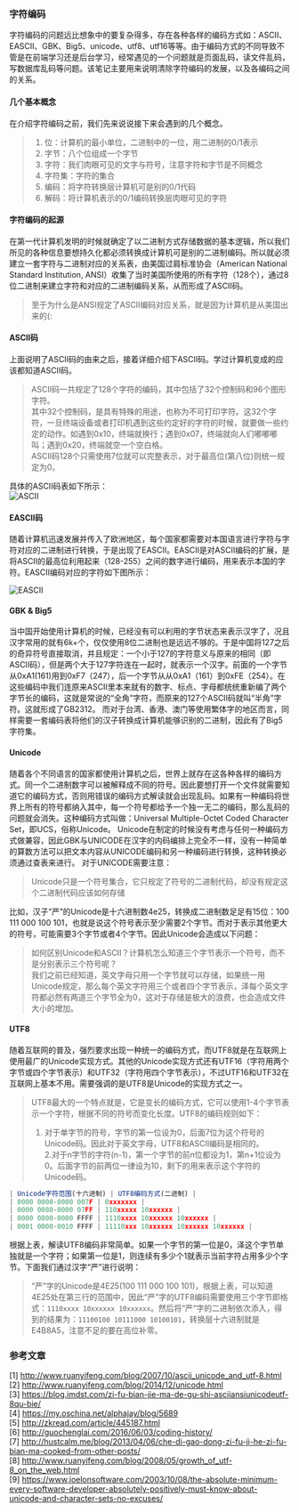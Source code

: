 ### 字符编码
字符编码的问题远比想象中的要复杂得多，存在各种各样的编码方式如：ASCII、EASCII、GBK、Big5、unicode、utf8、utf16等等。由于编码方式的不同导致不管是在前端学习还是后台学习，经常遇见的一个问题就是页面乱码，读文件乱码，写数据库乱码等问题。该笔记主要用来说明清除字符编码的发展，以及各编码之间的关系。

#### 几个基本概念
在介绍字符编码之前，我们先来说说接下来会遇到的几个概念。
> 1. 位：计算机的最小单位，二进制中的一位，用二进制的0/1表示  
> 2. 字节：八个位组成一个字节  
> 3. 字符：我们肉眼可见的文字与符号，注意字符和字节是不同概念  
> 4. 字符集：字符的集合  
> 5. 编码：将字符转换层计算机可是别的0/1代码  
> 6. 解码：将计算机表示的0/1编码转换层肉眼可见的字符  

#### 字符编码的起源
在第一代计算机发明的时候就确定了以二进制方式存储数据的基本逻辑，所以我们所见的各种信息要想持久化都必须转换成计算机可是别的二进制编码。所以就必须建立一套字符与二进制对应的关系表，由美国过肩标准协会（American National Standard Institution, ANSI）收集了当时美国所使用的所有字符（128个），通过8位二进制来建立字符和对应的二进制编码关系，从而形成了ASCII码。
> 至于为什么是ANSI规定了ASCII编码对应关系，就是因为计算机是从美国出来的(:  

#### ASCII码
上面说明了ASCII码的由来之后，接着详细介绍下ASCII码。学过计算机变成的应该都知道ASCII码。
> ASCII码一共规定了128个字符的编码，其中包括了32个控制码和96个图形字符。    
> 其中32个控制码，是具有特殊的用途，也称为不可打印字符。这32个字符，一旦终端设备或者打印机遇到这些约定好的字符的时候，就要做一些约定的动作。如遇到0x10，终端就换行；遇到0x07，终端就向人们嘟嘟嘟叫；遇到0x20，终端就空一个空白格。  
> ASCII码128个只需使用7位就可以完整表示，对于最高位(第八位)则统一规定为0。    

具体的ASCII码表如下所示：  
![ASCII](http://static.codeceo.com/images/2015/05/75ad762b7a977b718ef7f519967e65e2.jpg)

#### EASCII码
随着计算机迅速发展并传入了欧洲地区，每个国家都需要对本国语言进行字符与字符对应的二进制进行转换，于是出现了EASCII。EASCII是对ASCII编码的扩展，是将ASCII的最高位利用起来（128-255）之间的数字进行编码，用来表示本国的字符。EASCII编码对应的字符如下图所示：  

![EASCII](http://static.codeceo.com/images/2015/05/f95aaa6eec3f567127af2a0dac01c4a7.jpg)

#### GBK & Big5
当中国开始使用计算机的时候，已经没有可以利用的字节状态来表示汉字了，况且汉字常用的就有6k+个，仅仅使用8位二进制也是远远不够的。于是中国将127之后的奇异符号直接取消，并且规定：一个小于127的字符意义与原来的相同（即ASCII码），但是两个大于127字符连在一起时，就表示一个汉字。前面的一个字节从0xA1(161)用到0xF7（247），后一个字节从从0xA1（161）到0xFE（254）。在这些编码中我们连原来ASCII里本来就有的数字、标点、字母都统统重新编了两个字节长的编码，这就是常说的“全角”字符，而原来的127个ASCII码就叫“半角”字符。这就形成了GB2312。
而对于台湾、香港、澳门等使用繁体字的地区而言，同样需要一套编码表将他们的汉子转换成计算机能够识别的二进制，因此有了Big5字符集。

#### Unicode
随着各个不同语言的国家都使用计算机之后，世界上就存在这各种各样的编码方式。同一个二进制数字可以被解释成不同的符号。因此要想打开一个文件就需要知道它的编码方式，否则用错误的编码方式解读就会出现乱码。如果有一种编码将世界上所有的符号都纳入其中，每一个符号都给予一个独一无二的编码，那么乱码的问题就会消失。这种编码方式叫做：Universal Multiple-Octet Coded Character Set，即UCS，俗称Unicode。
Unicode在制定的时候没有考虑与任何一种编码方式做兼容，因此GBK与UNICODE在汉字的内码编排上完全不一样，没有一种简单的算数方法可以把文本内容从UNICODE编码和另一种编码进行转换，这种转换必须通过查表来进行。
对于UNICODE需要注意：
> Unicode只是一个符号集合，它只规定了符号的二进制代码，却没有规定这个二进制代码应该如何存储  

比如，汉子“严”的Unicode是十六进制数4e25，转换成二进制数足足有15位：100 111 000 100 101，也就是说这个符号表示至少需要2个字节。而对于表示其他更大的符号，可能需要3个字节或者4个字节。因此Unicode会造成以下问题： 
> 如何区别Unicode和ASCII？计算机怎么知道三个字节表示一个符号，而不是分别表示三个符号呢？    
> 我们之前已经知道，英文字母只用一个字节就可以存储，如果统一用Unicode规定，那么每个英文字符用三个或者四个字节表示，泽每个英文字符都必然有两道三个字节全为0，这对于存储是极大的浪费，也会造成文件大小的增加。    

#### UTF8
随着互联网的普及，强烈要求出现一种统一的编码方式，而UTF8就是在互联网上使用最广的Unicode实现方式。其他的Unicode实现方式还有UTF16（字符用两个字节或四个字节表示）和UTF32（字符用四个字节表示），不过UTF16和UTF32在互联网上基本不用。需要强调的是UTF8是Unicode的实现方式之一。

> UTF8最大的一个特点就是，它是变长的编码方式，它可以使用1-4个字节表示一个字符，根据不同的符号而变化长度。UTF8的编码规则如下：  
> 1. 对于单字节的符号，字节的第一位设为0，后面7位为这个符号的Unicode码。因此对于英文字母，UTF8和ASCII编码是相同的。    
> 2.对于n字节的字符(n-1)，第一个字节的前n位都设为1，第n+1位设为0。后面字节的前两位一律设为10，剩下的用来表示这个字符的Unicode码。  

```JavaScript
| Unicode字符范围(十六进制) | UTF8编码方式(二进制) |
| 0000 0000-0000 007F | 0xxxxxxx |
| 0000 0080-0000 07FF | 110xxxxx 10xxxxxx |
| 0000 0800-0000 FFFF | 1110xxxx 10xxxxxx 10xxxxxx |
| 0001 0000-0010 FFFF | 11110xxx 10xxxxxx 10xxxxxx 10xxxxxx |
```

根据上表，解读UTF8编码非常简单。如果一个字节的第一位是0，泽这个字节单独就是一个字符；如果第一位是1，则连续有多少个1就表示当前字符占用多少个字节。下面我们通过汉字“严”进行说明：
> “严”字的Unicode是4E25(100 111 000 100 101)，根据上表，可以知道4E25处在第三行的范围中，因此“严”字的UTF8编码需要使用三个字节即格式：`1110xxxx 10xxxxxx 10xxxxxx`。然后将“严“字的二进制依次添入，得到的结果为：`11100100 10111000 10100101`，转换层十六进制就是E4B8A5，注意不足的要在高位补零。

### 参考文章
[1] http://www.ruanyifeng.com/blog/2007/10/ascii_unicode_and_utf-8.html   
[2] http://www.ruanyifeng.com/blog/2014/12/unicode.html   
[3] https://blog.imdst.com/zi-fu-bian-jie-ma-de-gu-shi-asciiansiunicodeutf-8qu-bie/     
[4] https://my.oschina.net/alphajay/blog/5689    
[5] http://zkread.com/article/445187.html    
[6] http://guochenglai.com/2016/06/03/coding-history/    
[7] http://hustcalm.me/blog/2013/04/06/che-di-gao-dong-zi-fu-ji-he-zi-fu-bian-ma-cooked-from-other-posts/  
[8] http://www.ruanyifeng.com/blog/2008/05/growth_of_utf-8_on_the_web.html  
[9] https://www.joelonsoftware.com/2003/10/08/the-absolute-minimum-every-software-developer-absolutely-positively-must-know-about-unicode-and-character-sets-no-excuses/  
